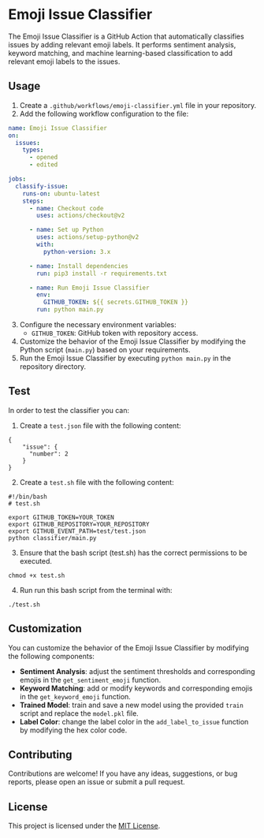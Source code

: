
# Emoji Issue Classifier

The Emoji Issue Classifier is a GitHub Action that automatically classifies issues by adding relevant emoji labels. It performs sentiment analysis, keyword matching, and machine learning-based classification to add relevant emoji labels to the issues.

## Usage

1. Create a `.github/workflows/emoji-classifier.yml` file in your repository.
2. Add the following workflow configuration to the file:

```yaml
name: Emoji Issue Classifier
on:
  issues:
    types:
      - opened
      - edited

jobs:
  classify-issue:
    runs-on: ubuntu-latest
    steps:
      - name: Checkout code
        uses: actions/checkout@v2

      - name: Set up Python
        uses: actions/setup-python@v2
        with:
          python-version: 3.x

      - name: Install dependencies
        run: pip3 install -r requirements.txt

      - name: Run Emoji Issue Classifier
        env:
          GITHUB_TOKEN: ${{ secrets.GITHUB_TOKEN }}
        run: python main.py
```

3. Configure the necessary environment variables:
   - `GITHUB_TOKEN`: GitHub token with repository access.
4. Customize the behavior of the Emoji Issue Classifier by modifying the Python script (`main.py`) based on your requirements.
5. Run the Emoji Issue Classifier by executing `python main.py` in the repository directory.

## Test

In order to test the classifier you can:

1. Create a `test.json` file with the following content:

```
{
    "issue": {
      "number": 2
    }
}
```

2. Create a `test.sh` file with the following content:
```
#!/bin/bash
# test.sh

export GITHUB_TOKEN=YOUR_TOKEN
export GITHUB_REPOSITORY=YOUR_REPOSITORY
export GITHUB_EVENT_PATH=test/test.json
python classifier/main.py
```

3. Ensure that the bash script (test.sh) has the correct permissions to be executed.
```
chmod +x test.sh
```

4. Run run this bash script from the terminal with:
```
./test.sh
```

## Customization

You can customize the behavior of the Emoji Issue Classifier by modifying the following components:

- **Sentiment Analysis**: adjust the sentiment thresholds and corresponding emojis in the `get_sentiment_emoji` function.
- **Keyword Matching**: add or modify keywords and corresponding emojis in the `get_keyword_emoji` function.
- **Trained Model**: train and save a new model using the provided `train` script and replace the `model.pkl` file.
- **Label Color**: change the label color in the `add_label_to_issue` function by modifying the hex color code.

## Contributing

Contributions are welcome! If you have any ideas, suggestions, or bug reports, please open an issue or submit a pull request.

## License

This project is licensed under the [MIT License](LICENSE).

